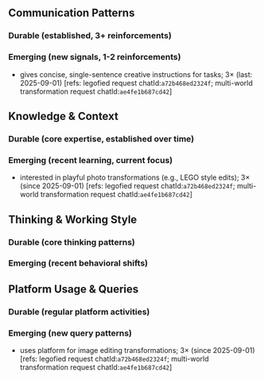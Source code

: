 ## Communication Patterns
### Durable (established, 3+ reinforcements)

### Emerging (new signals, 1-2 reinforcements)
- gives concise, single-sentence creative instructions for tasks; 3× (last: 2025-09-01) [refs: legofied request chatId:`a72b468ed2324f`; multi-world transformation request chatId:`ae4fe1b687cd42`]

## Knowledge & Context
### Durable (core expertise, established over time)

### Emerging (recent learning, current focus)
- interested in playful photo transformations (e.g., LEGO style edits); 3× (since 2025-09-01) [refs: legofied request chatId:`a72b468ed2324f`; multi-world transformation request chatId:`ae4fe1b687cd42`]

## Thinking & Working Style
### Durable (core thinking patterns)

### Emerging (recent behavioral shifts)

## Platform Usage & Queries
### Durable (regular platform activities)

### Emerging (new query patterns)
- uses platform for image editing transformations; 3× (since 2025-09-01) [refs: legofied request chatId:`a72b468ed2324f`; multi-world transformation request chatId:`ae4fe1b687cd42`]